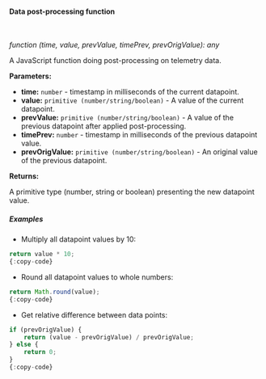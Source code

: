 #### Data post-processing function

<div class="divider"></div>
<br/>

*function (time, value, prevValue, timePrev, prevOrigValue): any*

A JavaScript function doing post-processing on telemetry data.

**Parameters:**

<ul>
  <li><b>time:</b> <code>number</code> - timestamp in milliseconds of the current datapoint.
  </li>
  <li><b>value:</b> <code>primitive (number/string/boolean)</code> - A value of the current datapoint.
  </li>
  <li><b>prevValue:</b> <code>primitive (number/string/boolean)</code> - A value of the previous datapoint after applied post-processing.
  </li>
  <li><b>timePrev:</b> <code>number</code> - timestamp in milliseconds of the previous datapoint value.
  </li>
  <li><b>prevOrigValue:</b> <code>primitive (number/string/boolean)</code> - An original value of the previous datapoint.
  </li>
</ul>

**Returns:**

A primitive type (number, string or boolean) presenting the new datapoint value.

<div class="divider"></div>

##### Examples

* Multiply all datapoint values by 10:

```javascript
return value * 10;
{:copy-code}
```

* Round all datapoint values to whole numbers:

```javascript
return Math.round(value);
{:copy-code}
```
 
* Get relative difference between data points:

```javascript
if (prevOrigValue) {
    return (value - prevOrigValue) / prevOrigValue;
} else {
    return 0;
}
{:copy-code}
```

